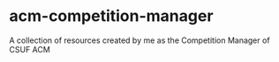 # acm-competition-manager
A collection of resources created by me as the Competition Manager of CSUF ACM
